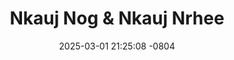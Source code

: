---
layout: movie-video-data
date: 2025-03-01 21:25:08 -0804
categories: movie

# Site Attributes
title: "Nkauj Nog & Nkauj Nrhee"
permalink: "/movie/Nkauj_Nog_&_Nkauj_Nrhee"

# Movie Attributes
synopsis: "Txooj tub xav hais tias tsis muaj ib leej tub li tsam ces lub neej txom nyem rau yav laus es yuav tsis muaj leej twg los tuav tej dab tej qhuas. Txooj tub thiaj li txiav txim siab mus yuav niam yau saib puas yuav muaj ib leej tub los npaj lub neej rau yav laus. tab sis txoj hmoo leej twg yuav paub txog tias zoo li cas. txooj tub mus yuav tau niam tshiab los los niam tshiab tsem coj tau ib tug ntxhais nrog niam los thiab xwb. peb zaj dab neeg nkauj nog thiab nkauj nrhee yog ib zaj dab neeg los ntawv peb haiv neeg hmoob lub neej ntev los lawm. "
producer: "M.K Productions"
director: ""
writer: ""
video_link: "https://youtu.be/BGUe9_wPlpk?si=AQtpSRPOwHwPHHSQ"
genre: "Drama"
year: "1993"
release_type: "VHS"
storage: "Center for Hmong Studies"
thumbnail: "/assets/images/movie_thumbnails/Nkauj Nog & Nkauj Nrhee.jpeg"
publishing_company: "M.K Productions"

# Sequels + Parts
base_movie: ""
total_parts: 
sequel: ""

# Movie Cast
cast:
#VALUE
---